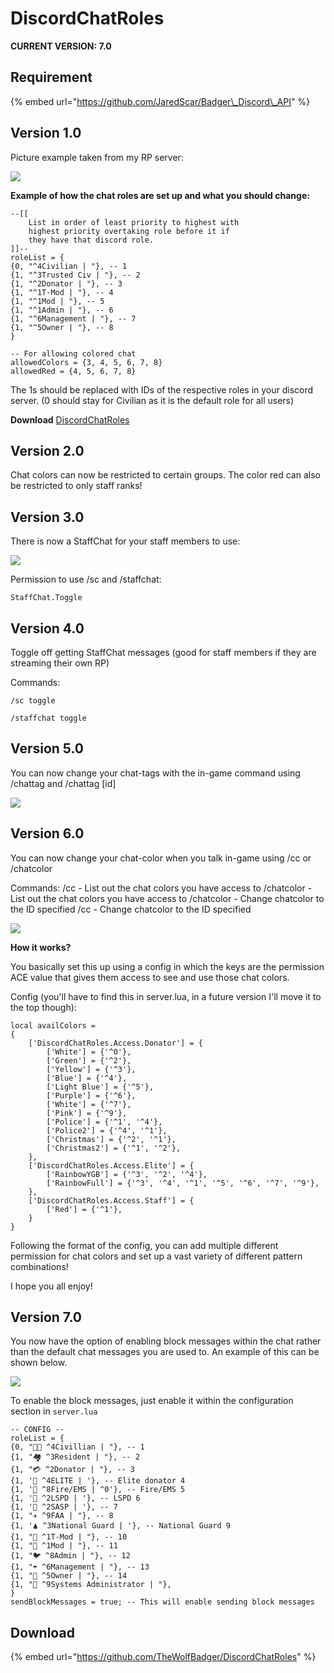 # DiscordChatRoles

**CURRENT VERSION: 7.0**

## Requirement

{% embed url="https://github.com/JaredScar/Badger\_Discord\_API" %}

## **Version 1.0**

Picture example taken from my RP server:

![](https://i.gyazo.com/c845547a9cbcd99e7716726d53abb216.png)

**Example of how the chat roles are set up and what you should change:**

```text
--[[
    List in order of least priority to highest with 
    highest priority overtaking role before it if 
    they have that discord role.
]]--
roleList = {
{0, "^4Civilian | "}, -- 1
{1, "^3Trusted Civ | "}, -- 2
{1, "^2Donator | "}, -- 3
{1, "^1T-Mod | "}, -- 4
{1, "^1Mod | "}, -- 5
{1, "^1Admin | "}, -- 6
{1, "^6Management | "}, -- 7
{1, "^5Owner | "}, -- 8
}

-- For allowing colored chat
allowedColors = {3, 4, 5, 6, 7, 8}
allowedRed = {4, 5, 6, 7, 8}
```

The 1s should be replaced with IDs of the respective roles in your discord server. \(0 should stay for Civilian as it is the default role for all users\)

**Download** [DiscordChatRoles](https://github.com/TheWolfBadger/DiscordChatRoles)

## **Version 2.0** 

Chat colors can now be restricted to certain groups. The color red can also be restricted to only staff ranks!

## **Version 3.0** 

There is now a StaffChat for your staff members to use: 

![](https://i.gyazo.com/b82ef0e256ba67aa89db7d7307f77eef.gif)

Permission to use /sc and /staffchat:

```text
StaffChat.Toggle
```

## **Version 4.0**

Toggle off getting StaffChat messages \(good for staff members if they are streaming their own RP\)

Commands:

`/sc toggle`

`/staffchat toggle`

## **Version 5.0**

You can now change your chat-tags with the in-game command using /chattag and /chattag \[id\]

![](https://i.gyazo.com/d41d1a27f326461d07b01f669ea07a8d.png)

## Version 6.0

You can now change your chat-color when you talk in-game using /cc or /chatcolor

Commands: /cc - List out the chat colors you have access to /chatcolor - List out the chat colors you have access to /chatcolor  - Change chatcolor to the ID specified /cc  - Change chatcolor to the ID specified

![](https://i.gyazo.com/394fa27e4c675cd63832e83d43d5b4a6.gif)

**How it works?** 

You basically set this up using a config in which the keys are the permission ACE value that gives them access to see and use those chat colors.

Config \(you'll have to find this in server.lua, in a future version I'll move it to the top though\):

```text
local availColors = 
{
    ['DiscordChatRoles.Access.Donator'] = {
        ['White'] = {'^0'},
        ['Green'] = {'^2'},
        ['Yellow'] = {'^3'},
        ['Blue'] = {'^4'},
        ['Light Blue'] = {'^5'},
        ['Purple'] = {'^6'},
        ['White'] = {'^7'},
        ['Pink'] = {'^9'},
        ['Police'] = {'^1', '^4'},
        ['Police2'] = {'^4', '^1'},
        ['Christmas'] = {'^2', '^1'},
        ['Christmas2'] = {'^1', '^2'},
    },
    ['DiscordChatRoles.Access.Elite'] = {
        ['RainbowYGB'] = {'^3', '^2', '^4'},
        ['RainbowFull'] = {'^3', '^4', '^1', '^5', '^6', '^7', '^9'},
    },
    ['DiscordChatRoles.Access.Staff'] = {
        ['Red'] = {'^1'},
    }
}
```

Following the format of the config, you can add multiple different permission for chat colors and set up a vast variety of different pattern combinations!

I hope you all enjoy! 

## Version 7.0

You now have the option of enabling block messages within the chat rather than the default chat messages you are used to. An example of this can be shown below.

![](https://i.gyazo.com/dba204b15bd15aadd387f0e7a0509293.gif)

To enable the block messages, just enable it within the configuration section in `server.lua` 

```text
-- CONFIG --
roleList = {
{0, "👦🏻 ^4Civillian | "}, -- 1
{1, "🏘️ ^3Resident | "}, -- 2
{1, "💳 ^2Donator | "}, -- 3
{1, '🤑 ^4ELITE | '}, -- Elite donator 4
{1, '🧯 ^8Fire/EMS | ^0'}, -- Fire/EMS 5
{1, '👮 ^2LSPD | '}, -- LSPD 6
{1, '👮 ^2SASP | '}, -- 7
{1, "✈️ ^9FAA | "}, -- 8
{1, '🛦️ ^3National Guard | '}, -- National Guard 9
{1, "🔻 ^1T-Mod | "}, -- 10
{1, "🔻 ️^1Mod | "}, -- 11
{1, "🐦 ^8Admin | "}, -- 12
{1, "☂️ ^6Management | "}, -- 13
{1, "🐉 ^5Owner | "}, -- 14
{1, "🦡 ^9Systems Administrator | "},
}
sendBlockMessages = true; -- This will enable sending block messages
```

## Download

{% embed url="https://github.com/TheWolfBadger/DiscordChatRoles" %}

